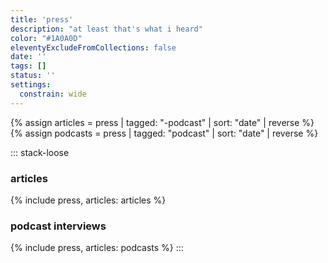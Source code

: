 ```yaml
---
title: 'press'
description: "at least that's what i heard"
color: "#1A0A0D"
eleventyExcludeFromCollections: false
date: ''
tags: []
status: ''
settings:
  constrain: wide
---
```


{% assign articles = press | tagged: "-podcast" | sort: "date" | reverse %}
{% assign podcasts = press | tagged: "podcast" | sort: "date" | reverse %}

::: stack-loose
### articles
{% include press, articles: articles %}

### podcast interviews
{% include press, articles: podcasts %}
:::